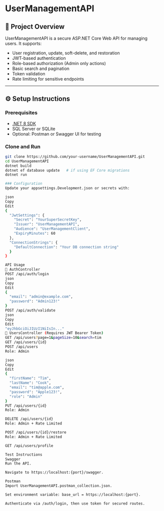 # UserManagementAPI

## 📘 Project Overview

UserManagementAPI is a secure ASP.NET Core Web API for managing users. It supports:
- User registration, update, soft-delete, and restoration
- JWT-based authentication
- Role-based authorization (Admin only actions)
- Basic search and pagination
- Token validation
- Rate limiting for sensitive endpoints

---

## ⚙️ Setup Instructions

### Prerequisites
- [.NET 8 SDK](https://dotnet.microsoft.com/en-us/download)
- SQL Server or SQLite
- Optional: Postman or Swagger UI for testing

### Clone and Run
```bash
git clone https://github.com/your-username/UserManagementAPI.git
cd UserManagementAPI
dotnet build
dotnet ef database update   # if using EF Core migrations
dotnet run

### Configuration
Update your appsettings.Development.json or secrets with:

json
Copy
Edit
{
  "JwtSettings": {
    "Secret": "YourSuperSecretKey",
    "Issuer": "UserManagementAPI",
    "Audience": "UserManagementClient",
    "ExpiryMinutes": 60
  },
  "ConnectionStrings": {
    "DefaultConnection": "Your DB connection string"
  }
}

API Usage
🔑 AuthController
POST /api/auth/login
json
Copy
Edit
{
  "email": "admin@example.com",
  "password": "Admin123!"
}
POST /api/auth/validate
json
Copy
Edit
"eyJhbGciOiJIUzI1NiIsIn..."
👤 UsersController (Requires JWT Bearer Token)
GET /api/users?page=1&pageSize=10&search=tim
GET /api/users/{id}
POST /api/users
Role: Admin

json
Copy
Edit
{
  "firstName": "Tim",
  "lastName": "Cook",
  "email": "tim@apple.com",
  "password": "Apple123!",
  "role": "Admin"
}
PUT /api/users/{id}
Role: Admin

DELETE /api/users/{id}
Role: Admin + Rate Limited

POST /api/users/{id}/restore
Role: Admin + Rate Limited

GET /api/users/profile

Test Instructions
Swagger
Run the API.

Navigate to https://localhost:{port}/swagger.

Postman
Import UserManagementAPI.postman_collection.json.

Set environment variable: base_url = https://localhost:{port}.

Authenticate via /auth/login, then use token for secured routes.

